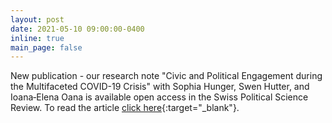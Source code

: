 ```yaml
---
layout: post
date: 2021-05-10 09:00:00-0400
inline: true
main_page: false
---
```


New publication - our research note "Civic and Political Engagement during the Multifaceted COVID-19 Crisis" with Sophia Hunger, Swen Hutter, and Ioana‐Elena Oana is available open access in the Swiss Political Science Review. To read the article [click here](https://onlinelibrary.wiley.com/doi/full/10.1111/spsr.12446){:target="\_blank"}.
